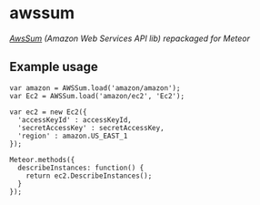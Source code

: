 # awssum

*[AwsSum](http://awssum.io/) (Amazon Web Services API lib) repackaged for Meteor*

## Example usage

    var amazon = AWSSum.load('amazon/amazon');
    var Ec2 = AWSSum.load('amazon/ec2', 'Ec2');

    var ec2 = new Ec2({
      'accessKeyId' : accessKeyId,
      'secretAccessKey' : secretAccessKey,
      'region' : amazon.US_EAST_1
    });

    Meteor.methods({
      describeInstances: function() {
        return ec2.DescribeInstances();
      }
    });
